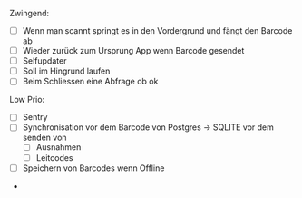Zwingend:
- [ ] Wenn man scannt springt es in den Vordergrund und fängt den Barcode ab
- [ ] Wieder zurück zum Ursprung App wenn Barcode gesendet
- [ ] Selfupdater
- [ ] Soll im Hingrund laufen
- [ ] Beim Schliessen eine Abfrage ob ok

Low Prio:
- [ ] Sentry 
- [ ] Synchronisation vor dem Barcode von Postgres -> SQLITE vor dem senden von
    - [ ] Ausnahmen
    - [ ] Leitcodes
- [ ] Speichern von Barcodes wenn Offline

- 
